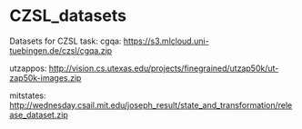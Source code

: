 # CZSL_datasets
Datasets for CZSL task:
cgqa: https://s3.mlcloud.uni-tuebingen.de/czsl/cgqa.zip

utzappos: http://vision.cs.utexas.edu/projects/finegrained/utzap50k/ut-zap50k-images.zip

mitstates: http://wednesday.csail.mit.edu/joseph_result/state_and_transformation/release_dataset.zip
